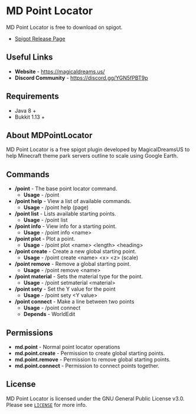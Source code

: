 # MD Point Locator 
MD Point Locator is free to download on spigot.
* [Spigot Release Page](https://www.spigotmc.org/resources/mdpointlocator.85065/ "Spigot Plugin Page")

## Useful Links
* **Website** - <https://magicaldreams.us/>
* **Discord Community** - <https://discord.gg/YGN5fPBT9p>

## Requirements
* Java 8 +
* Bukkit 1.13 +

## About MDPointLocator
MD Point Locator is a free spigot plugin developed by MagicalDreamsUS to help Minecraft theme park servers outline to scale using Google Earth.

## Commands
* **/point** - The base point locator command.
    * **Usage** - /point
* **/point help** - View a list of available commands.
    * **Usage** - /point help (page)
* **/point list** - Lists available starting points.
    * **Usage** - /point list
* **/point info** - View info for a starting point.
    * **Usage** - /point info \<name>
* **/point plot** - Plot a point.
    * **Usage** - /point plot \<name> \<length> \<heading>
* **/point create** - Create a new global starting point.
    * **Usage** - /point create \<name> \<x> \<z> (scale)
* **/point remove** - Remove a global starting point.
    * **Usage** - /point remove \<name>
* **/point material** - Sets the material type for the point.
  * **Usage** - /point setmaterial \<material>
* **/point sety** - Set the Y value for the point
  * **Usage** - /point sety \<Y value>
* **/point connect** - Make a line between two points
  * **Usage** - /point connect
  * **Depends** - WorldEdit

## Permissions
* **md.point** - Normal point locator operations
* **md.point.create** - Permission to create global starting points.
* **md.point.remove** - Permission to remove global starting points.
* **md.point.connect** - Permission to connect points together.

## License
MD Point Locator is licensed under the GNU General Public License v3.0. Please
see [`LICENSE`](https://github.com/chums122/MDPointLocator/blob/main/LICENSE) for more info.
